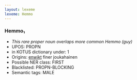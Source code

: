 ```yaml
---
layout: lexeme
lexeme: Hemmo
---
```


###  Hemmo₁

* _This rare proper noun overlaps more common *Hemmo* (guy)_
* UPOS:  PROPN
* in KOTUS dictionary under:  1
* Origins: [enwikt](https://en.wiktionary.org/wiki/Hemmo) finer joukahainen 
* Possible NER class:  FIRST
* Blacklisted:  PROPN-BLOCKING
* Semantic tags:  MALE

